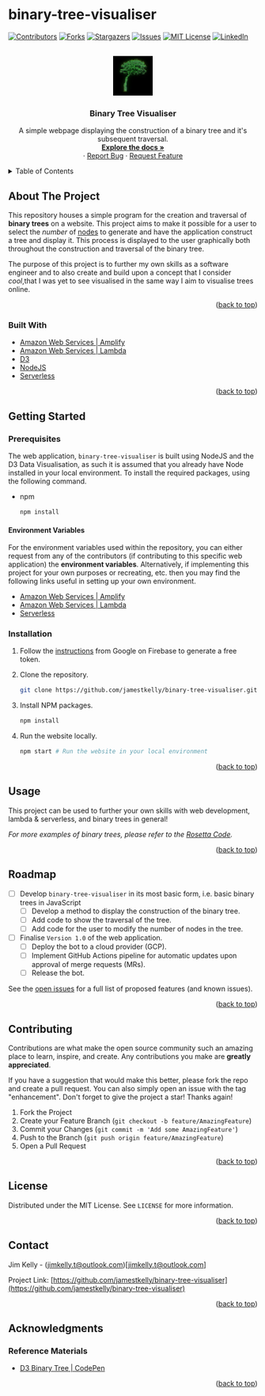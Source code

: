 # binary-tree-visualiser

<div id="top"></div>
<!-- SHIELDS -->

[![Contributors][contributors-shield]][contributors-url]
[![Forks][forks-shield]][forks-url]
[![Stargazers][stars-shield]][stars-url]
[![Issues][issues-shield]][issues-url]
[![MIT License][license-shield]][license-url]
[![LinkedIn][linkedin-shield]][linkedin-url]

<!-- PROJECT LOGO -->
<br />
<div align="center">
  <a href="https://github.com/jamestkelly/binary-tree-visualiser">
    <img src="src/img/ascii_binary_tree.jpeg" alt="Logo" width="80" height="80">
  </a>

<h3 align="center">Binary Tree Visualiser</h3>

  <p align="center">
    A simple webpage displaying the construction of a binary tree and it's subsequent traversal.
    <br />
    <a href="https://github.com/jamestkelly/binary-tree-visualiser"><strong>Explore the docs »</strong></a>
    <br />
    ·
    <a href="https://github.com/jamestkelly/binary-tree-visualiser/issues">Report Bug</a>
    ·
    <a href="https://github.com/jamestkelly/binary-tree-visualiser/issues">Request Feature</a>
  </p>
</div>

<!-- TABLE OF CONTENTS -->
<details>
  <summary>Table of Contents</summary>
  <ol>
    <li>
      <a href="#about-the-project">About The Project</a>
      <ul>
        <li><a href="#built-with">Built With</a></li>
      </ul>
    </li>
    <li>
      <a href="#getting-started">Getting Started</a>
      <ul>
        <li><a href="#prerequisites">Prerequisites</a></li>
          <ul>
            <li><a href="#environment-variables">Environment Variables</a></li>
          </ul>
        <li><a href="#installation">Installation</a></li>
      </ul>
    </li>
    <li><a href="#usage">Usage</a></li>
    <li><a href="#roadmap">Roadmap</a></li>
    <li><a href="#contributing">Contributing</a></li>
    <li><a href="#license">License</a></li>
    <li><a href="#contact">Contact</a></li>
    <li><a href="#acknowledgments">Acknowledgments</a></li>
  </ol>
</details>

<!-- ABOUT THE PROJECT -->

## About The Project

This repository houses a simple program for the creation and traversal of **binary trees** on a website. This project aims to make it possible for a user to select the _number_ of [nodes](https://en.wikipedia.org/wiki/Binary_tree#Nodes_and_references) to generate and have the application construct a tree and display it. This process is displayed to the user graphically both throughout the construction and traversal of the binary tree.

The purpose of this project is to further my own skills as a software engineer and to also create and build upon a concept that I consider _cool_,that I was yet to see visualised in the same way I aim to visualise trees online.

<p align="right">(<a href="#top">back to top</a>)</p>

### Built With

- [Amazon Web Services | Amplify](https://aws.amazon.com/amplify/)
- [Amazon Web Services | Lambda ](https://aws.amazon.com/lambda/)
- [D3](https://d3js.org/)
- [NodeJS](https://nodejs.org/en/)
- [Serverless](https://www.serverless.com/)

<p align="right">(<a href="#top">back to top</a>)</p>

<!-- GETTING STARTED -->

## Getting Started

### Prerequisites

The web application, `binary-tree-visualiser` is built using NodeJS and the D3 Data Visualisation, as such it is assumed that you already have Node installed in your local environment. To install the required packages, using the following command.

- npm

  ```sh
  npm install
  ```

#### Environment Variables

For the environment variables used within the repository, you can either request from any of the contributors (if contributing to this specific web application) the **environment variables**. Alternatively, if implementing this project for your own purposes or recreating, etc. then you may find the following links useful in setting up your own environment.

- [Amazon Web Services | Amplify](https://aws.amazon.com/amplify/)
- [Amazon Web Services | Lambda](https://aws.amazon.com/lambda/)
- [Serverless](https://www.serverless.com/)

### Installation

1. Follow the [instructions](https://firebase.google.com/products/hosting) from Google on Firebase to generate a free token.
2. Clone the repository.

   ```sh
   git clone https://github.com/jamestkelly/binary-tree-visualiser.git
   ```
3. Install NPM packages.

   ```sh
   npm install
   ```
4. Run the website locally.

   ```sh
   npm start # Run the website in your local environment
   ```

<p align="right">(<a href="#top">back to top</a>)</p>

<!-- USAGE EXAMPLES -->

## Usage

This project can be used to further your own skills with web development, lambda & serverless, and binary trees in general!

_For more examples of binary trees, please refer to the [Rosetta Code](https://rosettacode.org/wiki/Rosetta_Code)._

<p align="right">(<a href="#top">back to top</a>)</p>

<!-- ROADMAP -->

## Roadmap

- [ ] Develop `binary-tree-visualiser` in its most basic form, i.e. basic binary trees in JavaScript
  - [ ] Develop a method to display the construction of the binary tree.
  - [ ] Add code to show the traversal of the tree.
  - [ ] Add code for the user to modify the number of nodes in the tree.
- [ ] Finalise `Version 1.0` of the web application.
  - [ ] Deploy the bot to a cloud provider (GCP).
  - [ ] Implement GitHub Actions pipeline for automatic updates upon approval of merge requests (MRs).
  - [ ] Release the bot.

See the [open issues](https://github.com/jamestkelly/binary-tree-visualiser/issues) for a full list of proposed features (and known issues).

<p align="right">(<a href="#top">back to top</a>)</p>

<!-- CONTRIBUTING -->

## Contributing

Contributions are what make the open source community such an amazing place to learn, inspire, and create. Any contributions you make are **greatly appreciated**.

If you have a suggestion that would make this better, please fork the repo and create a pull request. You can also simply open an issue with the tag "enhancement".
Don't forget to give the project a star! Thanks again!

1. Fork the Project
2. Create your Feature Branch (`git checkout -b feature/AmazingFeature`)
3. Commit your Changes (`git commit -m 'Add some AmazingFeature'`)
4. Push to the Branch (`git push origin feature/AmazingFeature`)
5. Open a Pull Request

<p align="right">(<a href="#top">back to top</a>)</p>

<!-- LICENSE -->

## License

Distributed under the MIT License. See `LICENSE` for more information.

<p align="right">(<a href="#top">back to top</a>)</p>

<!-- CONTACT -->

## Contact

Jim Kelly - (jimkelly.t@outlook.com)[jimkelly.t@outlook.com]

Project Link: [https://github.com/jamestkelly/binary-tree-visualiser](https://github.com/jamestkelly/binary-tree-visualiser)

<p align="right">(<a href="#top">back to top</a>)</p>

<!-- ACKNOWLEDGMENTS -->

## Acknowledgments

### Reference Materials

- [D3 Binary Tree | CodePen](https://codepen.io/katzkode/pen/EWJxPv)

<p align="right">(<a href="#top">back to top</a>)</p>

<!-- MARKDOWN LINKS & IMAGES -->
<!-- https://www.markdownguide.org/basic-syntax/#reference-style-links -->

[contributors-shield]: https://img.shields.io/github/contributors/jamestkelly/binary-tree-visualiser.svg?style=for-the-badge
[contributors-url]: https://github.com/jamestkelly/binary-tree-visualiser/graphs/contributors
[forks-shield]: https://img.shields.io/github/forks/jamestkelly/binary-tree-visualiser.svg?style=for-the-badge
[forks-url]: https://github.com/jamestkelly/binary-tree-visualiser/network/members
[stars-shield]: https://img.shields.io/github/stars/jamestkelly/binary-tree-visualiser.svg?style=for-the-badge
[stars-url]: https://github.com/jamestkelly/binary-tree-visualiser/stargazers
[issues-shield]: https://img.shields.io/github/issues/jamestkelly/binary-tree-visualiser.svg?style=for-the-badge
[issues-url]: https://github.com/jamestkelly/binary-tree-visualiser/issues
[license-shield]: https://img.shields.io/github/license/jamestkelly/binary-tree-visualiser.svg?style=for-the-badge
[license-url]: https://github.com/jamestkelly/binary-tree-visualiser/blob/master/LICENSE.txt
[linkedin-shield]: https://img.shields.io/badge/-LinkedIn-black.svg?style=for-the-badge&logo=linkedin&colorB=555
[linkedin-url]: https://linkedin.com/in/jimkellyt
